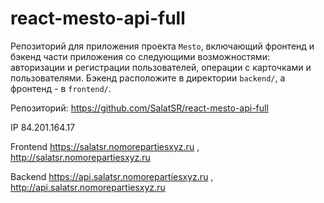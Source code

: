 # react-mesto-api-full
Репозиторий для приложения проекта `Mesto`, включающий фронтенд и бэкенд части приложения со следующими возможностями: авторизации и регистрации пользователей, операции с карточками и пользователями. Бэкенд расположите в директории `backend/`, а фронтенд - в `frontend/`.

Репозиторий: https://github.com/SalatSR/react-mesto-api-full
  
IP 84.201.164.17

Frontend https://salatsr.nomorepartiesxyz.ru , http://salatsr.nomorepartiesxyz.ru

Backend https://api.salatsr.nomorepartiesxyz.ru , http://api.salatsr.nomorepartiesxyz.ru
